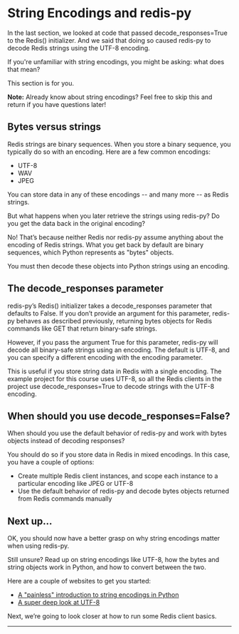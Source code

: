 # String Encodings and redis-py

In the last section, we looked at code that passed decode_responses=True to the Redis() initializer. And we said that doing so caused redis-py to decode Redis strings using the UTF-8 encoding.

If you're unfamiliar with string encodings, you might be asking: what does that mean?

This section is for you.

**Note:** Already know about string encodings? Feel free to skip this and return if you have questions later!

## Bytes versus strings

Redis strings are binary sequences. When you store a binary sequence, you typically do so with an encoding. Here are a few common encodings:

*   UTF-8
*   WAV
*   JPEG

You can store data in any of these encodings -- and many more -- as Redis strings.

But what happens when you later retrieve the strings using redis-py? Do you get the data back in the original encoding?

No! That’s because neither Redis nor redis-py assume anything about the encoding of Redis strings. What you get back by default are binary sequences, which Python represents as "bytes" objects.

You must then decode these objects into Python strings using an encoding.

## The decode_responses parameter

redis-py’s Redis() initializer takes a decode_responses parameter that defaults to False. If you don’t provide an argument for this parameter, redis-py behaves as described previously, returning bytes objects for Redis commands like GET that return binary-safe strings.

However, if you pass the argument True for this parameter, redis-py will decode all binary-safe strings using an encoding. The default is UTF-8, and you can specify a different encoding with the encoding parameter.

This is useful if you store string data in Redis with a single encoding. The example project for this course uses UTF-8, so all the Redis clients in the project use decode_responses=True to decode strings with the UTF-8 encoding.

## When should you use decode_responses=False?

When should you use the default behavior of redis-py and work with bytes objects instead of decoding responses?

You should do so if you store data in Redis in mixed encodings. In this case, you have a couple of options:

*   Create multiple Redis client instances, and scope each instance to a particular encoding like JPEG or UTF-8
*   Use the default behavior of redis-py and decode bytes objects returned from Redis commands manually

## Next up…

OK, you should now have a better grasp on why string encodings matter when using redis-py.

Still unsure? Read up on string encodings like UTF-8, how the bytes and string objects work in Python, and how to convert between the two.

Here are a couple of websites to get you started:

*   [A "painless" introduction to string encodings in Python](https://realpython.com/python-encodings-guide/)
*   [A super deep look at UTF-8](https://utf8everywhere.org/)

Next, we’re going to look closer at how to run some Redis client basics.

----------------------------------------------------------------

